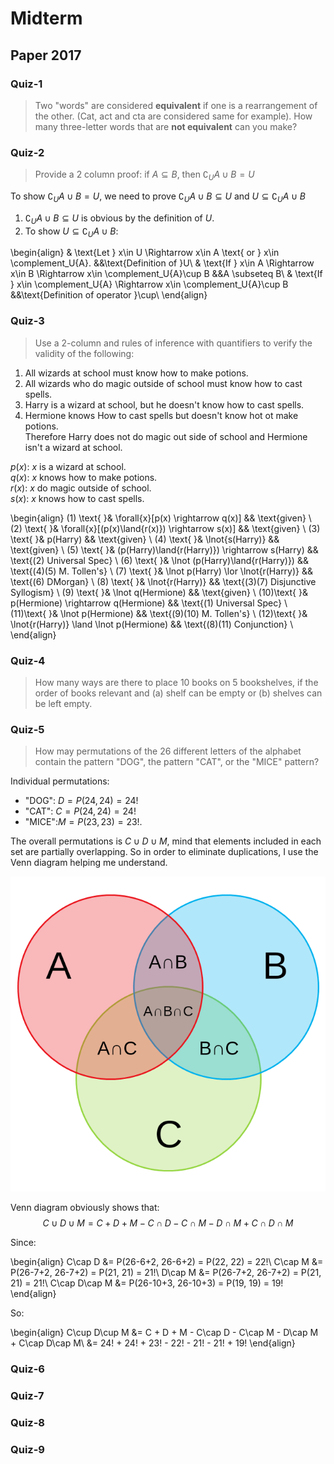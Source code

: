 # Midterm

## Paper 2017


### Quiz-1

> Two "words" are considered **equivalent** if one is a rearrangement of the other. (Cat, act and cta are considered same for example). How many three-letter words that are **not equivalent** can you make?


### Quiz-2

> Provide a 2 column proof: if $A \subseteq B$, then $\complement_U{A} \cup B = U$

To show $\complement_U{A} \cup B = U$, we need to prove $\complement_U{A} \cup B \subseteq U$ and $U \subseteq \complement_U{A}\cup B$

1. $\complement_U{A} \cup B \subseteq U$ is obvious by the definition of $U$.
1. To show $U \subseteq \complement_U{A}\cup B$:

\begin{align}
& \text{Let } x\in U \Rightarrow x\in A \text{ or } x\in \complement_U{A}.      &&\text{Definition of }U\\
& \text{If } x\in A  \Rightarrow x\in B \Rightarrow x\in \complement_U{A}\cup B &&A \subseteq B\\
& \text{If } x\in \complement_U{A} \Rightarrow x\in \complement_U{A}\cup B      &&\text{Definition of operator }\cup\\
\end{align}


### Quiz-3

> Use a 2-column and rules of inference with quantifiers to verify the validity of the following:<br>
1. All wizards at school must know how to make potions.<br>
2. All wizards who do magic outside of school must know how to cast spells.<br>
3. Harry is a wizard at school, but he doesn't know how to cast spells.<br>
4. Hermione knows How to cast spells but doesn't know hot ot make potions.<br>
Therefore Harry does not do magic out side of school and Hermione isn't a wizard at school.

$p(x)$: $x$ is a wizard at school.          <br>
$q(x)$: $x$ knows how to make potions.      <br>
$r(x)$: $x$ do magic outside of school.     <br>
$s(x)$: $x$ knows how to cast spells.       <br>

\begin{align}
(1) \text{ }& \forall{x}[p(x) \rightarrow q(x)]                 && \text{given}    \\
(2) \text{ }& \forall{x}[(p(x)\land{r(x)}) \rightarrow s(x)]    && \text{given}    \\
(3) \text{ }& p(Harry)                                          && \text{given}    \\
(4) \text{ }& \lnot{s(Harry)}                                   && \text{given}    \\
(5) \text{ }& (p(Harry)\land{r(Harry)}) \rightarrow s(Harry)    && \text{(2) Universal Spec}    \\
(6) \text{ }& \lnot (p(Harry)\land{r(Harry)})                   && \text{(4)(5) M. Tollen's}    \\
(7) \text{ }& \lnot p(Harry) \lor \lnot{r(Harry)}               && \text{(6) DMorgan}    \\
(8) \text{ }& \lnot{r(Harry)}                                   && \text{(3)(7) Disjunctive Syllogism}    \\
(9) \text{ }& \lnot q(Hermione)                                 && \text{given}    \\
(10)\text{ }& p(Hermione) \rightarrow q(Hermione)               && \text{(1) Universal Spec}    \\
(11)\text{ }& \lnot p(Hermione)                                 && \text{(9)(10) M. Tollen's}    \\
(12)\text{ }& \lnot{r(Harry)} \land \lnot p(Hermione)           && \text{(8)(11) Conjunction}    \\
\end{align}


### Quiz-4

> How many ways are there to place 10 books on 5 bookshelves,  if the order of books relevant and 
    (a) shelf can be empty or (b) shelves can be left empty.


### Quiz-5

> How may permutations of the 26 different letters of the alphabet contain the pattern "DOG", 
    the pattern "CAT", or the "MICE" pattern?

Individual permutations:

- "DOG": $D = P(24, 24) = 24!$
- "CAT": $C = P(24, 24) = 24!$
- "MICE":$M = P(23, 23) = 23!$. 

The overall permutations is $C\cup D\cup M$, mind that elements included in each set are partially 
    overlapping. So in order to eliminate duplications, I use the Venn diagram helping me understand.
    
![Credit to MyDraw](AandBandC.png)

Venn diagram obviously shows that: 
$$
C\cup D\cup M = C + D + M - C\cap D - C\cap M - D\cap M + C\cap D\cap M
$$

Since:

\begin{align}
    C\cap D         &= P(26-6+2, 26-6+2) = P(22, 22) = 22!\\
    C\cap M         &= P(26-7+2, 26-7+2) = P(21, 21) = 21!\\
    D\cap M         &= P(26-7+2, 26-7+2) = P(21, 21) = 21!\\
    C\cap D\cap M   &= P(26-10+3, 26-10+3) = P(19, 19) = 19!
\end{align}

So:

\begin{align}
    C\cup D\cup M &= C + D + M - C\cap D - C\cap M - D\cap M + C\cap D\cap M\\
                  &= 24! + 24! + 23! - 22! - 21! - 21! + 19!
\end{align}
    
### Quiz-6

>


### Quiz-7

>


### Quiz-8

>


### Quiz-9

>